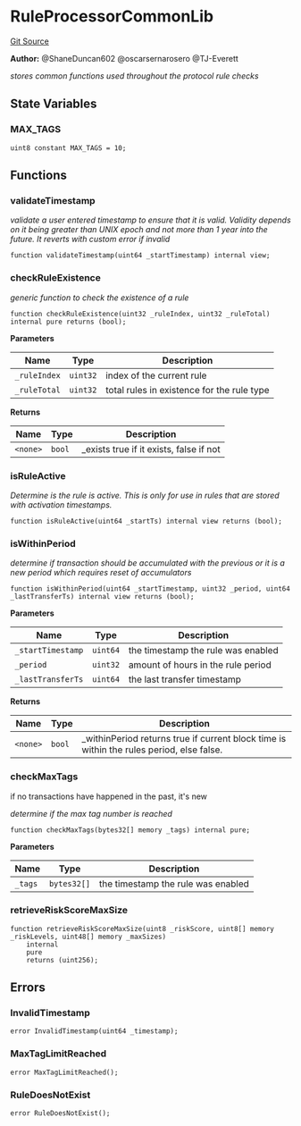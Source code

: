 # RuleProcessorCommonLib
[Git Source](https://github.com/thrackle-io/tron/blob/a542d218e58cfe9de74725f5f4fd3ffef34da456/src/protocol/economic/ruleProcessor/RuleProcessorCommonLib.sol)

**Author:**
@ShaneDuncan602 @oscarsernarosero @TJ-Everett

*stores common functions used throughout the protocol rule checks*


## State Variables
### MAX_TAGS

```solidity
uint8 constant MAX_TAGS = 10;
```


## Functions
### validateTimestamp

*validate a user entered timestamp to ensure that it is valid. Validity depends on it being greater than UNIX epoch and not more than 1 year into the future. It reverts with custom error if invalid*


```solidity
function validateTimestamp(uint64 _startTimestamp) internal view;
```

### checkRuleExistence

*generic function to check the existence of a rule*


```solidity
function checkRuleExistence(uint32 _ruleIndex, uint32 _ruleTotal) internal pure returns (bool);
```
**Parameters**

|Name|Type|Description|
|----|----|-----------|
|`_ruleIndex`|`uint32`|index of the current rule|
|`_ruleTotal`|`uint32`|total rules in existence for the rule type|

**Returns**

|Name|Type|Description|
|----|----|-----------|
|`<none>`|`bool`|_exists true if it exists, false if not|


### isRuleActive

*Determine is the rule is active. This is only for use in rules that are stored with activation timestamps.*


```solidity
function isRuleActive(uint64 _startTs) internal view returns (bool);
```

### isWithinPeriod

*determine if transaction should be accumulated with the previous or it is a new period which requires reset of accumulators*


```solidity
function isWithinPeriod(uint64 _startTimestamp, uint32 _period, uint64 _lastTransferTs) internal view returns (bool);
```
**Parameters**

|Name|Type|Description|
|----|----|-----------|
|`_startTimestamp`|`uint64`|the timestamp the rule was enabled|
|`_period`|`uint32`|amount of hours in the rule period|
|`_lastTransferTs`|`uint64`|the last transfer timestamp|

**Returns**

|Name|Type|Description|
|----|----|-----------|
|`<none>`|`bool`|_withinPeriod returns true if current block time is within the rules period, else false.|


### checkMaxTags

if no transactions have happened in the past, it's new

*determine if the max tag number is reached*


```solidity
function checkMaxTags(bytes32[] memory _tags) internal pure;
```
**Parameters**

|Name|Type|Description|
|----|----|-----------|
|`_tags`|`bytes32[]`|the timestamp the rule was enabled|


### retrieveRiskScoreMaxSize


```solidity
function retrieveRiskScoreMaxSize(uint8 _riskScore, uint8[] memory _riskLevels, uint48[] memory _maxSizes)
    internal
    pure
    returns (uint256);
```

## Errors
### InvalidTimestamp

```solidity
error InvalidTimestamp(uint64 _timestamp);
```

### MaxTagLimitReached

```solidity
error MaxTagLimitReached();
```

### RuleDoesNotExist

```solidity
error RuleDoesNotExist();
```

